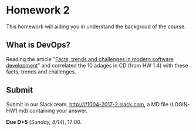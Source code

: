 # Homework 2

This homework will aiding you in understand the backgroud of the course.

## What is DevOps?

Reading the article "[Facts, trends and challenges in modern software development](https://cl.ly/lvtv)” and correlated the 10 adages in CD (from HW 1.4) with these facts, trends and challenges.

## Submit

Submit in our Slack team, http://if1004-2017-2.slack.com, a MD file (LOGIN-HW1.md) containing your answer.

**Due D+5** (_Sunday, 8/14_), 17:00.
